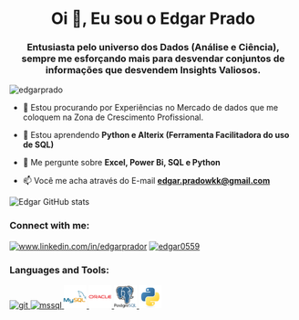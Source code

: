<h1 align="center">Oi 👋, Eu sou o Edgar Prado</h1>
<h3 align="center">Entusiasta pelo universo dos Dados (Análise e Ciência), sempre me esforçando mais para desvendar conjuntos de informações que desvendem Insights Valiosos.</h3>

<p align="left"> <img src="https://komarev.com/ghpvc/?username=edgarprado&label=Profile%20views&color=0e75b6&style=flat" alt="edgarprado" /> </p>

- 🤝 Estou procurando por Experiências no Mercado de dados que me coloquem na Zona de Crescimento Profissional.

- 🌱 Estou aprendendo **Python e Alterix (Ferramenta Facilitadora do uso de SQL)**

- 💬 Me pergunte sobre **Excel, Power Bi, SQL e Python**

- 📫 Você me acha através do E-mail **edgar.pradowkk@gmail.com**

![Edgar GitHub stats](https://github-readme-stats.vercel.app/api?username=EdgarPrado&show_icons=true&theme=dark)

<h3 align="left">Connect with me:</h3>
<p align="left">
<a href="https://linkedin.com/in/www.linkedin.com/in/edgarprador" target="blank"><img align="center" src="https://raw.githubusercontent.com/rahuldkjain/github-profile-readme-generator/master/src/images/icons/Social/linked-in-alt.svg" alt="www.linkedin.com/in/edgarprador" height="30" width="40" /></a>
<a href="https://discord.gg/edgar0559" target="blank"><img align="center" src="https://raw.githubusercontent.com/rahuldkjain/github-profile-readme-generator/master/src/images/icons/Social/discord.svg" alt="edgar0559" height="30" width="40" /></a>
</p>

<h3 align="left">Languages and Tools:</h3>
<p align="left"> <a href="https://git-scm.com/" target="_blank" rel="noreferrer"> <img src="https://www.vectorlogo.zone/logos/git-scm/git-scm-icon.svg" alt="git" width="40" height="40"/> </a> <a href="https://www.microsoft.com/en-us/sql-server" target="_blank" rel="noreferrer"> <img src="https://www.svgrepo.com/show/303229/microsoft-sql-server-logo.svg" alt="mssql" width="40" height="40"/> </a> <a href="https://www.mysql.com/" target="_blank" rel="noreferrer"> <img src="https://raw.githubusercontent.com/devicons/devicon/master/icons/mysql/mysql-original-wordmark.svg" alt="mysql" width="40" height="40"/> </a> <a href="https://www.oracle.com/" target="_blank" rel="noreferrer"> <img src="https://raw.githubusercontent.com/devicons/devicon/master/icons/oracle/oracle-original.svg" alt="oracle" width="40" height="40"/> </a> <a href="https://www.postgresql.org" target="_blank" rel="noreferrer"> <img src="https://raw.githubusercontent.com/devicons/devicon/master/icons/postgresql/postgresql-original-wordmark.svg" alt="postgresql" width="40" height="40"/> </a> <a href="https://www.python.org" target="_blank" rel="noreferrer"> <img src="https://raw.githubusercontent.com/devicons/devicon/master/icons/python/python-original.svg" alt="python" width="40" height="40"/> </a> </p>
